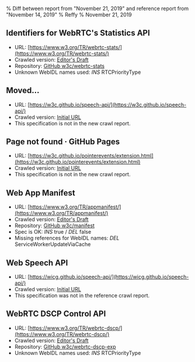 % Diff between report from "November 21, 2019" and reference report from "November 14, 2019"
% Reffy
% November 21, 2019

## Identifiers for WebRTC's Statistics API

- URL: [https://www.w3.org/TR/webrtc-stats/](https://www.w3.org/TR/webrtc-stats/)
- Crawled version: [Editor's Draft](https://w3c.github.io/webrtc-stats/)
- Repository: [GitHub w3c/webrtc-stats](https://github.com/w3c/webrtc-stats)
- Unknown WebIDL names used: *INS* RTCPriorityType


## Moved…

- URL: [https://w3c.github.io/speech-api/](https://w3c.github.io/speech-api/)
- Crawled version: [Initial URL](https://w3c.github.io/speech-api/)
- This specification is not in the new crawl report.


## Page not found · GitHub Pages

- URL: [https://w3c.github.io/pointerevents/extension.html](https://w3c.github.io/pointerevents/extension.html)
- Crawled version: [Initial URL](https://w3c.github.io/pointerevents/extension.html)
- This specification is not in the new crawl report.


## Web App Manifest

- URL: [https://www.w3.org/TR/appmanifest/](https://www.w3.org/TR/appmanifest/)
- Crawled version: [Editor's Draft](https://w3c.github.io/manifest/)
- Repository: [GitHub w3c/manifest](https://github.com/w3c/manifest)
- Spec is OK: *INS* true / *DEL* false
- Missing references for WebIDL names: *DEL* ServiceWorkerUpdateViaCache


## Web Speech API

- URL: [https://wicg.github.io/speech-api/](https://wicg.github.io/speech-api/)
- Crawled version: [Initial URL](https://wicg.github.io/speech-api/)
- This specification was not in the reference crawl report.


## WebRTC DSCP Control API

- URL: [https://www.w3.org/TR/webrtc-dscp/](https://www.w3.org/TR/webrtc-dscp/)
- Crawled version: [Editor's Draft](https://w3c.github.io/webrtc-dscp-exp/)
- Repository: [GitHub w3c/webrtc-dscp-exp](https://github.com/w3c/webrtc-dscp-exp)
- Unknown WebIDL names used: *INS* RTCPriorityType


